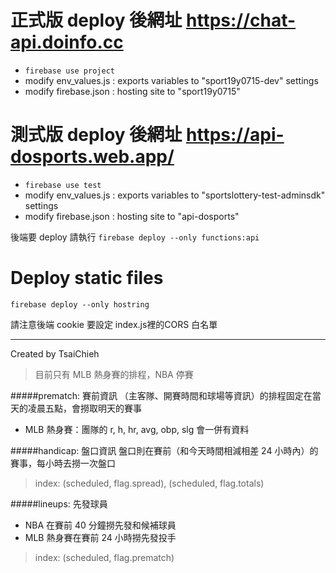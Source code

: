 
# 正式版 deploy 後網址 https://chat-api.doinfo.cc
* `firebase use project`
* modify env_values.js : exports variables to "sport19y0715-dev" settings
* modify firebase.json : hosting site to "sport19y0715"


# 測式版 deploy 後網址 https://api-dosports.web.app/
* `firebase use test`
* modify env_values.js : exports variables to "sportslottery-test-adminsdk" settings
* modify firebase.json : hosting site to "api-dosports"

後端要 deploy 請執行
`firebase deploy --only functions:api`

# Deploy static files 
`firebase deploy --only hostring`

請注意後端 cookie 要設定 index.js裡的CORS 白名單

---

Created by TsaiChieh

> 目前只有 MLB 熱身賽的排程，NBA 停賽

#####prematch: 賽前資訊
（主客隊、開賽時間和球場等資訊）的排程固定在當天的凌晨五點，會撈取明天的賽事

- MLB 熱身賽：團隊的 r, h, hr, avg, obp, slg 會一併有資料

#####handicap: 盤口資訊
盤口則在賽前（和今天時間相減相差 24 小時內）的賽事，每小時去撈一次盤口

> index: (scheduled, flag.spread), (scheduled, flag.totals)

#####lineups: 先發球員

- NBA 在賽前 40 分鐘撈先發和候補球員
- MLB 熱身賽在賽前 24 小時撈先發投手

> index: (scheduled, flag.prematch)
